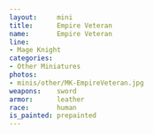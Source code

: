 ```yaml
---
layout:     mini
title:      Empire Veteran
name:       Empire Veteran
line:       
- Mage Knight
categories:
- Other Miniatures
photos:
- minis/other/MK-EmpireVeteran.jpg
weapons:    sword
armor:      leather
race:       human
is_painted: prepainted
---
```


